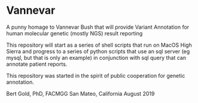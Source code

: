 # Vannevar
A punny homage to Vannevar Bush that will provide Variant Annotation for human molecular genetic (mostly NGS) result reporting


This repository will start as a series of shell scripts that run on MacOS High Sierra and progress to a series of python scripts
that use an sql server (eg mysql, but that is only an example) in conjunction with sql query that can annotate patient reports.

This repository was started in the spirit of public cooperation for genetic annotation.

Bert Gold, PhD, FACMGG
San Mateo, California
August 2019
